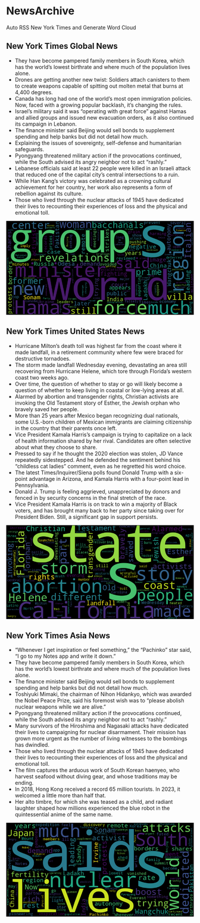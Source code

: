 # NewsArchive
Auto RSS New York Times and Generate Word Cloud

## New York Times Global News
* They have become pampered family members in South Korea, which has the world’s lowest birthrate and where much of the population lives alone.
* Drones are getting another new twist: Soldiers attach canisters to them to create weapons capable of spitting out molten metal that burns at 4,400 degrees.
* Canada has long had one of the world’s most open immigration policies. Now, faced with a growing popular backlash, it’s changing the rules.
* Israel’s military said it was “operating with great force” against Hamas and allied groups and issued new evacuation orders, as it also continued its campaign in Lebanon.
* The finance minister said Beijing would sell bonds to supplement spending and help banks but did not detail how much.
* Explaining the issues of sovereignty, self-defense and humanitarian safeguards.
* Pyongyang threatened military action if the provocations continued, while the South advised its angry neighbor not to act “rashly.”
* Lebanese officials said at least 22 people were killed in an Israeli attack that reduced one of the capital city’s central intersections to a ruin.
* While Han Kang’s victory was celebrated as a crowning cultural achievement for her country, her work also represents a form of rebellion against its culture.
* Those who lived through the nuclear attacks of 1945 have dedicated their lives to recounting their experiences of loss and the physical and emotional toll.

![Global](./global.png)
## New York Times United States News
* Hurricane Milton’s death toll was highest far from the coast where it made landfall, in a retirement community where few were braced for destructive tornadoes.
* The storm made landfall Wednesday evening, devastating an area still recovering from Hurricane Helene, which tore through Florida’s western coast two weeks ago.
* Over time, the question of whether to stay or go will likely become a question of whether to keep living in coastal or low-lying areas at all.
* Alarmed by abortion and transgender rights, Christian activists are invoking the Old Testament story of Esther, the Jewish orphan who bravely saved her people.
* More than 25 years after Mexico began recognizing dual nationals, some U.S.-born children of Mexican immigrants are claiming citizenship in the country that their parents once left.
* Vice President Kamala Harris’s campaign is trying to capitalize on a lack of health information shared by her rival. Candidates are often selective about what they choose to share.
* Pressed to say if he thought the 2020 election was stolen, JD Vance repeatedly sidestepped. And he defended the sentiment behind his “childless cat ladies” comment, even as he regretted his word choice.
* The latest Times/Inquirer/Siena polls found Donald Trump with a six-point advantage in Arizona, and Kamala Harris with a four-point lead in Pennsylvania.
* Donald J. Trump is feeling aggrieved, unappreciated by donors and fenced in by security concerns in the final stretch of the race.
* Vice President Kamala Harris is on track to win a majority of Black voters, and has brought many back to her party since taking over for President Biden. Still, a significant gap in support persists.

![US](./usnews.png)
## New York Times Asia News
* “Whenever I get inspiration or feel something,” the “Pachinko” star said, “I go to my Notes app and write it down.”
* They have become pampered family members in South Korea, which has the world’s lowest birthrate and where much of the population lives alone.
* The finance minister said Beijing would sell bonds to supplement spending and help banks but did not detail how much.
* Toshiyuki Mimaki, the chairman of Nihon Hidankyo, which was awarded the Nobel Peace Prize, said his foremost wish was to “please abolish nuclear weapons while we are alive.”
* Pyongyang threatened military action if the provocations continued, while the South advised its angry neighbor not to act “rashly.”
* Many survivors of the Hiroshima and Nagasaki attacks have dedicated their lives to campaigning for nuclear disarmament. Their mission has grown more urgent as the number of living witnesses to the bombings has dwindled.
* Those who lived through the nuclear attacks of 1945 have dedicated their lives to recounting their experiences of loss and the physical and emotional toll.
* The film captures the arduous work of South Korean haenyeo, who harvest seafood without diving gear, and whose traditions may be ending.
* In 2018, Hong Kong received a record 65 million tourists. In 2023, it welcomed a little more than half that.
* Her alto timbre, for which she was teased as a child, and radiant laughter shaped how millions experienced the blue robot in the quintessential anime of the same name.

![Asian](./asian.png)
